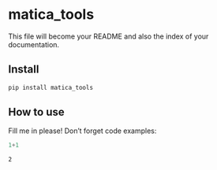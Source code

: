matica_tools
================

<!-- WARNING: THIS FILE WAS AUTOGENERATED! DO NOT EDIT! -->

This file will become your README and also the index of your
documentation.

## Install

``` sh
pip install matica_tools
```

## How to use

Fill me in please! Don’t forget code examples:

``` python
1+1
```

    2
